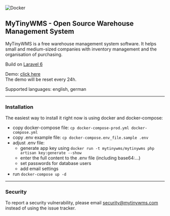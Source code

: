 ![Docker](https://github.com/alex-LE/myTinyWMS/workflows/Docker/badge.svg)

## MyTinyWMS - Open Source Warehouse Management System

MyTinyWMS is a free warehouse management system software. It helps small and medium-sized companies with inventory management and the organisation of purchasing.

Build on [Laravel 6](http://laravel.com)

Demo: [click here](https://demo.mytinywms.com)  
The demo will be reset every 24h.

Supported languages: english, german

-----

### Installation

The easiest way to install it right now is using docker and docker-compose:

- copy docker-compose file: `cp docker-compose-prod.yml docker-compose.yml`
- copy .env example file: `cp docker-compose.env_file.sample .env`
- adjust .env file:
    - generate app key using `docker run -t mytinywms/mytinywms php artisan key:generate --show`
    - enter the full content to the .env file (including base64:...)
    - set passwords for database users
    - add email settings
- run `docker-compose up -d`

-----

### Security

To report a security vulnerability, please email security@mytinywms.com instead of using the issue tracker. 
